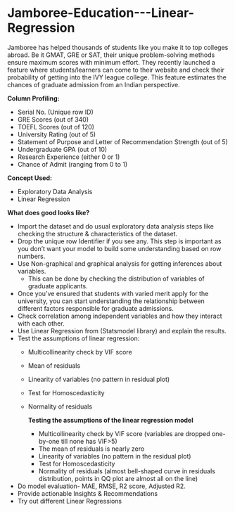 # Jamboree-Education---Linear-Regression

Jamboree has helped thousands of students like you make it to top colleges abroad. Be it GMAT, GRE or SAT, their unique problem-solving methods ensure maximum scores with minimum effort.
They recently launched a feature where students/learners can come to their website and check their probability of getting into the IVY league college. This feature estimates the chances of graduate admission from an Indian perspective.

**Column Profiling:**

* Serial No. (Unique row ID)
* GRE Scores (out of 340)
* TOEFL Scores (out of 120)
* University Rating (out of 5)
* Statement of Purpose and Letter of Recommendation Strength (out of 5)
* Undergraduate GPA (out of 10)
* Research Experience (either 0 or 1)
* Chance of Admit (ranging from 0 to 1)

**Concept Used:**
* Exploratory Data Analysis
* Linear Regression

**What does good looks like?**

* Import the dataset and do usual exploratory data analysis steps like checking the structure & characteristics of the dataset.
* Drop the unique row Identifier if you see any. This step is important as you don’t want your model to build some understanding based on row numbers.
* Use Non-graphical and graphical analysis for getting inferences about variables.
  * This can be done by checking the distribution of variables of graduate applicants.
* Once you’ve ensured that students with varied merit apply for the university, you can start understanding the relationship between different factors responsible for graduate admissions.
* Check correlation among independent variables and how they interact with each other.
* Use Linear Regression from (Statsmodel library) and explain the results.
* Test the assumptions of linear regression:
    * Multicollinearity check by VIF score
    * Mean of residuals
    * Linearity of variables (no pattern in residual plot)
    * Test for Homoscedasticity
    * Normality of residuals
      
      **Testing the assumptions of the linear regression model** 
      * Multicollinearity check by VIF score (variables are dropped one-by-one till none has VIF>5) 
      * The mean of residuals is nearly zero 
      * Linearity of variables (no pattern in the residual plot) 
      * Test for Homoscedasticity
      * Normality of residuals (almost bell-shaped curve in residuals distribution, points in QQ plot are almost all on the           line) 
* Do model evaluation- MAE, RMSE, R2 score, Adjusted R2.
* Provide actionable Insights & Recommendations
* Try out different Linear Regressions
